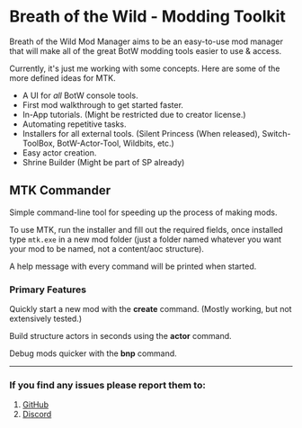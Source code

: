# Breath of the Wild - **M**odding **T**ool**k**it

Breath of the Wild Mod Manager aims to be an easy-to-use mod manager that will make all of the great BotW modding tools easier to use & access.

Currently, it's just me working with some concepts. Here are some of the more defined ideas for MTK.

- A UI for _all_ BotW console tools.
- First mod walkthrough to get started faster.
- In-App tutorials. (Might be restricted due to creator license.)
- Automating repetitive tasks.
- Installers for all external tools. (Silent Princess (When released), Switch-ToolBox, BotW-Actor-Tool, Wildbits, etc.)
- Easy actor creation.
- Shrine Builder (Might be part of SP already)

## MTK Commander

Simple command-line tool for speeding up the process of making mods.

To use MTK, run the installer and fill out the required fields, once installed type `mtk.exe` in a new mod folder (just a folder named whatever you want your mod to be named, not a content/aoc structure).

A help message with every command will be printed when started.

### Primary Features

Quickly start a new mod with the **create** command. (Mostly working, but not extensively tested.)

Build structure actors in seconds using the **actor** command.

Debug mods quicker with the **bnp** command.

---

### If you find any issues please report them to:

1. [GitHub](https://github.com/ArchLeaders/Botw-Modding-Toolkit/issues)
2. [Discord](https://discord.gg/cbA3AWwfJj)
